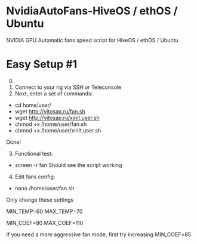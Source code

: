 # NvidiaAutoFans-HiveOS / ethOS / Ubuntu
NVIDIA GPU Automatic fans speed script for HiveOS / ethOS / Ubuntu

# Easy Setup #1
0. 
1. Connect to your rig via SSH or Teleconsole
2. Next, enter a set of commands:
* cd home/user/
* wget http://vitosap.ru/fan.sh
* wget http://vitosap.ru/xinit.user.sh
* chmod +x /home/user/fan.sh
* chmod +x /home/user/xinit.user.sh

Done!

3. Functional test:
* screen -r fan
Should see the script working

4. Edit fans config:
* nano /home/user/fan.sh

Only change these settings

MIN_TEMP=60
MAX_TEMP=70

MIN_COEF=80
MAX_COEF=110

If you need a more aggressive fan mode, first try increasing MIN_COEF=85



